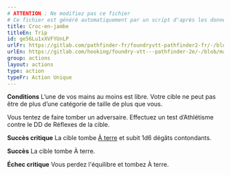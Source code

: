 ```yaml
---
# ATTENTION : Ne modifiez pas ce fichier
# Ce fichier est généré automatiquement par un script d'après les données du module Foundry VTT officiel et de sa traduction
title: Croc-en-jambe
titleEn: Trip
id: ge56Lu1xXVFYUnLP
urlFr: https://gitlab.com/pathfinder-fr/foundryvtt-pathfinder2-fr/-/blob/master/data/actions/ge56Lu1xXVFYUnLP.htm
urlEn: https://gitlab.com/hooking/foundry-vtt---pathfinder-2e/-/blob/master/packs/data/actions.db/trip.json
group: actions
layout: actions
type: action
typeFr: Action Unique
---
```

**Conditions** L’une de vos mains au moins est libre. Votre cible ne peut pas être de plus d’une catégorie de taille de plus que vous.

Vous tentez de faire tomber un adversaire. Effectuez un test d’Athlétisme contre le DD de Réflexes de la cible.

**Succès critique** La cible tombe [À terre](../etats/à-terre.md) et subit 1d6 dégâts contondants.

**Succès** La cible tombe À terre.

**Échec critique** Vous perdez l'équilibre et tombez À terre.


